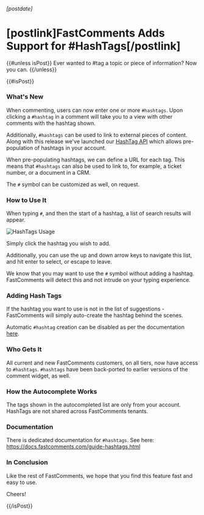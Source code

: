 ###### [postdate]
# [postlink]FastComments Adds Support for #HashTags[/postlink]

{{#unless isPost}}
Ever wanted to #tag a topic or piece of information? Now you can.
{{/unless}}

{{#isPost}}

### What's New

When commenting, users can now enter one or more `#hashtags`. Upon clicking a `#hashtag` in a comment will take you to a view with other comments
with the hashtag shown.

Additionally, `#hashtags` can be used to link to external pieces of content. Along with this release we've launched our [HashTag API](https://docs.fastcomments.com/guide-api.html#hash-tag-structure)
which allows pre-population of hashtags in your account.

When pre-populating hashtags, we can define a URL for each tag. This means that `#hashtags` can also be used to link to, for example, a ticket number, or
a document in a CRM.

The `#` symbol can be customized as well, on request.

### How to Use It

When typing `#`, and then the start of a hashtag, a list of search results will appear.

<div class="text-center">
    <img src="images/fc-hashtags.png" alt="HashTags Usage" title="#hashtags Demo" />
</div>

Simply click the hashtag you wish to add.

Additionally, you can use the up and down arrow keys to navigate this list, and hit enter to select, or escape to leave.

We know that you may want to use the `#` symbol without adding a hashtag. FastComments will detect this and not intrude on your typing experience.

### Adding Hash Tags

If the hashtag you want to use is not in the list of suggestions - FastComments will simply auto-create the hashtag behind the scenes.

Automatic `#hashtag` creation can be disabled as per the documentation [here](https://docs.fastcomments.com/guide-customizations-and-configuration.html#disable-automatic-hashtag-creation).

### Who Gets It

All current and new FastComments customers, on all tiers, now have access to `#hashtags`. `#hashtags` have been back-ported to earlier versions of the
comment widget, as well.

### How the Autocomplete Works

The tags shown in the autocompleted list are only from your account. HashTags are not shared across FastComments tenants.

### Documentation

There is dedicated documentation for `#hashtags`. See here: https://docs.fastcomments.com/guide-hashtags.html

### In Conclusion

Like the rest of FastComments, we hope that you find this feature fast and easy to use.

Cheers!

{{/isPost}}
